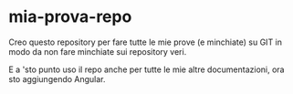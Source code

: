 # mia-prova-repo
Creo questo repository per fare tutte le mie prove (e minchiate) su GIT in modo da non fare minchiate sui repository veri.

E a 'sto punto uso il repo anche per tutte le mie altre documentazioni, ora sto aggiungendo Angular.